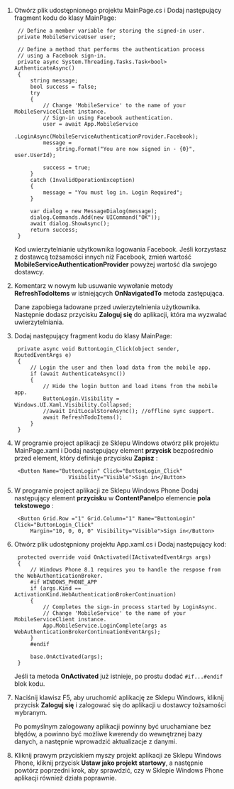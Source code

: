 
1. Otwórz plik udostępnionego projektu MainPage.cs i Dodaj następujący fragment kodu do klasy MainPage:
    
        // Define a member variable for storing the signed-in user. 
        private MobileServiceUser user;

        // Define a method that performs the authentication process
        // using a Facebook sign-in. 
        private async System.Threading.Tasks.Task<bool> AuthenticateAsync()
        {
            string message;
            bool success = false;
            try
            {
                // Change 'MobileService' to the name of your MobileServiceClient instance.
                // Sign-in using Facebook authentication.
                user = await App.MobileService
                    .LoginAsync(MobileServiceAuthenticationProvider.Facebook);
                message =
                    string.Format("You are now signed in - {0}", user.UserId);

                success = true;
            }
            catch (InvalidOperationException)
            {
                message = "You must log in. Login Required";
            }

            var dialog = new MessageDialog(message);
            dialog.Commands.Add(new UICommand("OK"));
            await dialog.ShowAsync();
            return success;
        }

    Kod uwierzytelnianie użytkownika logowania Facebook. Jeśli korzystasz z dostawcą tożsamości innych niż Facebook, zmień wartość **MobileServiceAuthenticationProvider** powyżej wartość dla swojego dostawcy.

3. Komentarz w nowym lub usuwanie wywołanie metody **RefreshTodoItems** w istniejących **OnNavigatedTo** metoda zastępująca.

    Dane zapobiega ładowane przed uwierzytelnienia użytkownika. Następnie dodasz przycisku **Zaloguj się** do aplikacji, która ma wyzwalać uwierzytelniania.

4. Dodaj następujący fragment kodu do klasy MainPage:

        private async void ButtonLogin_Click(object sender, RoutedEventArgs e)
        {
            // Login the user and then load data from the mobile app.
            if (await AuthenticateAsync())
            {
                // Hide the login button and load items from the mobile app.
                ButtonLogin.Visibility = Windows.UI.Xaml.Visibility.Collapsed;
                //await InitLocalStoreAsync(); //offline sync support.
                await RefreshTodoItems();
            }
        }
        
5. W programie project aplikacji ze Sklepu Windows otwórz plik projektu MainPage.xaml i Dodaj następujący element **przycisk** bezpośrednio przed element, który definiuje przycisku **Zapisz** :

        <Button Name="ButtonLogin" Click="ButtonLogin_Click" 
                        Visibility="Visible">Sign in</Button>

6. W programie project aplikacji ze Sklepu Windows Phone Dodaj następujący element **przycisku** w **ContentPanel**po elemencie **pola tekstowego** :

        <Button Grid.Row ="1" Grid.Column="1" Name="ButtonLogin" Click="ButtonLogin_Click" 
            Margin="10, 0, 0, 0" Visibility="Visible">Sign in</Button>

8. Otwórz plik udostępniony projektu App.xaml.cs i Dodaj następujący kod:

        protected override void OnActivated(IActivatedEventArgs args)
        {
            // Windows Phone 8.1 requires you to handle the respose from the WebAuthenticationBroker.
            #if WINDOWS_PHONE_APP
            if (args.Kind == ActivationKind.WebAuthenticationBrokerContinuation)
            {
                // Completes the sign-in process started by LoginAsync.
                // Change 'MobileService' to the name of your MobileServiceClient instance. 
                App.MobileService.LoginComplete(args as WebAuthenticationBrokerContinuationEventArgs);
            }
            #endif

            base.OnActivated(args);
        }

    Jeśli ta metoda **OnActivated** już istnieje, po prostu dodać `#if...#endif` blok kodu.

9. Naciśnij klawisz F5, aby uruchomić aplikację ze Sklepu Windows, kliknij przycisk **Zaloguj się** i zalogować się do aplikacji u dostawcy tożsamości wybranym. 

    Po pomyślnym zalogowany aplikacji powinny być uruchamiane bez błędów, a powinno być możliwe kwerendy do wewnętrznej bazy danych, a następnie wprowadzić aktualizacje z danymi.

10. Kliknij prawym przyciskiem myszy projekt aplikacji ze Sklepu Windows Phone, kliknij przycisk **Ustaw jako projekt startowy**, a następnie powtórz poprzedni krok, aby sprawdzić, czy w Sklepie Windows Phone aplikacji również działa poprawnie.  

 